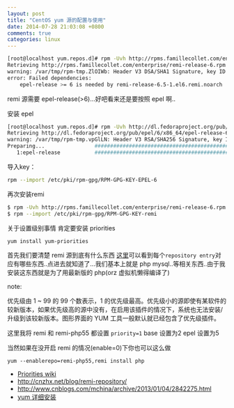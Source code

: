 ```yaml
---
layout: post
title: "CentOS yum 源的配置与使用"
date: 2014-07-28 21:03:08 +0800
comments: true
categories: linux
---
```



```bash
[root@localhost yum.repos.d]# rpm -Uvh http://rpms.famillecollet.com/enterprise/remi-release-6.rpm
Retrieving http://rpms.famillecollet.com/enterprise/remi-release-6.rpm
warning: /var/tmp/rpm-tmp.ZlOIWb: Header V3 DSA/SHA1 Signature, key ID 00f97f56: NOKEY
error: Failed dependencies:
	epel-release >= 6 is needed by remi-release-6.5-1.el6.remi.noarch
```
<!--more-->

remi 源需要 epel-release(>6)...好吧看来还是要按照 epel 啊..

安装 epel
```bash
[root@localhost yum.repos.d]# rpm -Uvh http://dl.fedoraproject.org/pub/epel/6/x86_64/epel-release-6-8.noarch.rpm
Retrieving http://dl.fedoraproject.org/pub/epel/6/x86_64/epel-release-6-8.noarch.rpm
warning: /var/tmp/rpm-tmp.vpGlLN: Header V3 RSA/SHA256 Signature, key ID 0608b895: NOKEY
Preparing...                ########################################### [100%]
   1:epel-release           ########################################### [100%]
```

导入key：
```bash
rpm --import /etc/pki/rpm-gpg/RPM-GPG-KEY-EPEL-6
```
再次安装remi
```bash
$ rpm -Uvh http://rpms.famillecollet.com/enterprise/remi-release-6.rpm
$ rpm --import /etc/pki/rpm-gpg/RPM-GPG-KEY-remi
```
关于设置级别事情 肯定要安装 priorities
```
yum install yum-priorities
```

首先我们要清楚 remi 源到底有什么东西 [这里](http://rpms.famillecollet.com/enterprise/6.4/remi)可以看到每个`repository entry`对应有哪些东西..点进去就知道了...我们基本上就是 php mysql..等相关东西..由于我安装这东西就是为了用最新版的 php(orz 虚拟机懒得编译了)

note:

优先级由 1 ~ 99 的 99 个数表示，1 的优先级最高。优先级小的源即使有某软件的较新版本，如果优先级高的源中没有，在启用该插件的情况下，系统也无法安装/升级到该较新版本。图形界面的 YUM 工具一般默认就已经包含了优先级插件。

这里我将 remi 和 remi-php55 都设置 `priority=1` base 设置为2 epel 设置为5

当然如果在没开启 remi 的情况(enable=0)下你也可以这么做
```
yum --enablerepo=remi-php55,remi install php
```


* [Priorities wiki](http://wiki.centos.org/PackageManagement/Yum/Priorities)
* http://cnzhx.net/blog/remi-repository/
* http://www.cnblogs.com/mchina/archive/2013/01/04/2842275.html
* [yum 详细安装](http://www.trackself.com/archives/2397.html)



